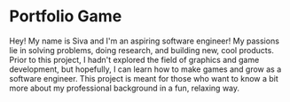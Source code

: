 # Portfolio Game
Hey! My name is Siva and I'm an aspiring software engineer! My passions lie in solving problems, doing research, and building new, cool products. Prior to this project, I hadn't explored the field of graphics and game development, but hopefully, I can learn
how to make games and grow as a software engineer. This project is meant for those who want to know a bit more about my professional background in a fun, relaxing way.
